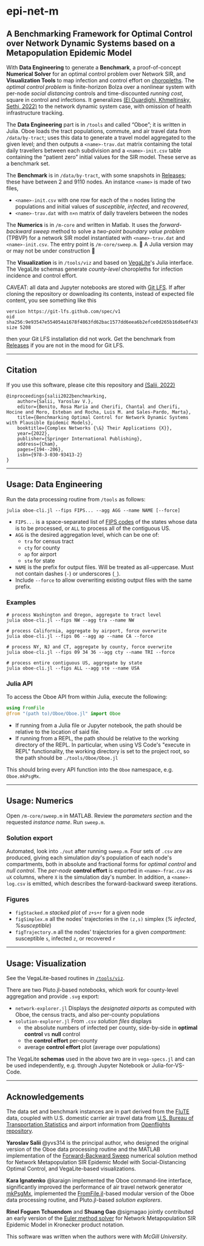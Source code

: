 # epi-net-m

## A Benchmarking Framework for Optimal Control over Network Dynamic Systems based on a Metapopulation Epidemic Model
With **Data Engineering** to generate a **Benchmark**, a proof-of-concept **Numerical Solver** for an optimal control problem over Network SIR, and **Visualization Tools** to map infection and control effort on [choropleths](https://en.wikipedia.org/wiki/Choropleth_map). The _optimal control problem_ is finite-horizon Bolza over a nonlinear system with per-node _social distancing_ controls and time-discounted _running cost_, square in control and infections. It generalizes [(El Ouardighi, Khmeltinsky, Sethi, 2022)](https://doi.org/10.1111/poms.13641) to the network dynamic system case, with omission of health infrastructure tracking.



The **Data Engineering** part is in `/tools` and called “Oboe”; it is written in Julia. Oboe loads the tract populations, commute, and air travel data
from `/data/by-tract`; uses this data to generate a travel model aggregated to the given level; and then
outputs a `<name>-trav.dat` matrix containing the total daily travellers between each subdivision 
and a `<name>-init.csv` table containing the “patient zero” initial values for the SIR model. These serve as a benchmark set.

The **Benchmark** is in `/data/by-tract`, with some snapshots in [Releases](https://github.com/yvs314/epi-net-m/releases); these have between 2 and 9110 nodes. An instance `<name>` is made of two files,
- `<name>-init.csv` with one row for each of the `n` nodes listing the populations and initial values of _susceptible_, _infected_, and _recovered_,  
- `<name>-trav.dat` with `n×n` matrix of daily travelers between the nodes

The **Numerics** is in `/m-core` and written in Matlab. It uses the _forward-backward sweep_ method to solve a _two-point boundary value problem_ (TPBVP) for a network SIR model instantiated with `<name>-trav.dat` and `<name>-init.csv`. The entry point is `/m-core/sweep.m`. 
🚧 A Julia version may or may not be under construction 🚧

The **Visualization** is in `/tools/viz` and based on [VegaLite](https://vega.github.io/vega-lite/)'s Julia interface. The VegaLite schemas generate _county-level_ choropleths for infection incidence and control effort.


CAVEAT: all data and Jupyter notebooks are stored with [Git LFS](https://git-lfs.github.com/). If after cloning the repository or downloading its contents, instead of expected file content, you see something like this
```
version https://git-lfs.github.com/spec/v1
oid sha256:9e93547e554054a1678f4863fd62bac1577dd6eea6b2efce0d265b16d6e0f438
size 5208
```
then your Git LFS installation did not work. Get the benchmark from [Releases](https://github.com/yvs314/epi-net-m/releases) if you are not in the mood for Git LFS.

---
## Citation
If you use this software, please cite this repository and [(Salii, 2022)](https://doi.org/10.1007/978-3-030-93413-2_17
)
```
@inproceedings{salii2022benchmarking,
	author={Salii, Yaroslav V.},
	editor={Benito, Rosa Maria and Cherifi, Chantal and Cherifi, Hocine and Moro, Esteban and Rocha, Luis M. and Sales-Pardo, Marta},
	title={Benchmarking Optimal Control for Network Dynamic Systems with Plausible Epidemic Models},
	booktitle={Complex Networks {\&} Their Applications {X}},
	year={2022},
	publisher={Springer International Publishing},
	address={Cham},
	pages={194--206},
	isbn={978-3-030-93413-2}
}
```

---
## Usage: Data Engineering

Run the data processing routine from `/tools` as follows:

    julia oboe-cli.jl --fips FIPS... --agg AGG --name NAME [--force]

- `FIPS...` is a space-separated list of [FIPS codes](https://www.nrcs.usda.gov/wps/portal/nrcs/detail/?cid=nrcs143_013696) of the states whose data is to be processed, or `ALL` to process all of the contiguous US. 
- `AGG` is the desired aggregation level, which can be one of:
    - `tra` for census tract
    - `cty` for county
    - `ap` for airport
    - `ste` for state
- `NAME` is the prefix for output files. Will be treated as all-uppercase. Must not contain dashes (`-`) or underscores (`_`).
- Include `--force` to allow overwriting existing output files with the same prefix.

### Examples

    # process Washington and Oregon, aggregate to tract level
    julia oboe-cli.jl --fips NW --agg tra --name NW

    # process California, aggregate by airport, force overwrite
    julia oboe-cli.jl --fips 06 --agg ap --name CA --force

    # process NY, NJ and CT, aggregate by county, force overwrite
    julia oboe-cli.jl --fips 09 34 36 --agg cty --name TRI --force

    # process entire contiguous US, aggregate by state
    julia oboe-cli.jl --fips ALL --agg ste --name USA

### Julia API

To access the Oboe API from within Julia, execute the following:

```julia
using FromFile
@from "(path to)/Oboe/Oboe.jl" import Oboe
```
- If running from a Julia file or Jupyter notebook, the path should be relative to the location of said file.
- If running from a REPL, the path should be relative to the working directory of the REPL. In particular, when using VS Code's "execute in REPL" functionality, the working directory is set to the project root, so the path should be `./tools/Oboe/Oboe.jl`

This should bring every API function into the `Oboe` namespace, e.g. `Oboe.mkPsgMx`.

---
## Usage: Numerics

Open `/m-core/sweep.m` in MATLAB. Review the _parameters section_ and the requested _instance name_. Run `sweep.m`.

### Solution export
Automated, look into `./out` after running `sweep.m`.
Four sets of `.csv` are produced, giving each simulation _day_'s population of each node's compartments, both in absolute and fractional forms for _optimal control_ and _null control_. The _per-node_ **control effort** is exported in `<name>-frac.csv` as `uX` columns, where `X` is the simulation day's number. In addition, a `<name>-log.csv` is emitted, which describes the forward-backward sweep iterations.


### Figures 
- `figStacked.m` _stacked plot_ of `z+s+r` for a given node
- `figSimplex.m` all the nodes' trajectories in the `(z,s)` simplex (_% infected_, _%susceptible_)
- `figTrajectory.m` all the nodes' trajectories for a given _compartment_: susceptible `s`, infected `z`, or recovered `r`

--- 
## Usage: Visualization
See the VegaLite-based routines in [`/tools/viz`](https://github.com/yvs314/epi-net-m/tree/master/tools/viz). 

There are two Pluto.jl-based notebooks, which work for county-level aggregation and provide `.svg` export:
- `network-explorer.jl` Displays the _designated airports_ as computed with Oboe, the census tracts, and also per-county populations
- `solution-explorer.jl` From `.csv` _solution files_ displays 
    - the absolute numbers of infected per county, side-by-side in **optimal control** vs **null** control
    - the **control effort** per-county
    - average **control effort** plot (average over populations)

The VegaLite **schemas** used in the above two are in `vega-specs.jl` and can be used independently, e.g. through Jupyter Notebook or Julia-for-VS-Code.

---
## Acknowledgements

The data set and benchmark instances are in part derived from the [FluTE](https://github.com/dlchao/FluTE) data, coupled with U.S. domestic carrier air travel data from [U.S. Bureau of Transportation Statistics](https://www.transtats.bts.gov/) and airport information from [Openflights repository](https://github.com/jpatokal/openflights). 

**Yaroslav Salii** @yvs314 is the principal author, who designed the original version of the Oboe data processing routine and the MATLAB implementation of the [Forward-Backward Sweep](https://github.com/yvs314/epi-net-m/blob/8584d09125a2250032ff8300365daa92fe3941e4/m-core/sweep.m) numerical solution method for Network Metapopulation SIR Epidemic Model with Social-Distancing Optimal Control, and VegaLite-based visualizations.

**Kara Ignatenko** @karaign implemented the Oboe command-line interface, significantly improved the performance of air travel network generator [mkPsgMx](https://github.com/yvs314/epi-net-m/blob/8584d09125a2250032ff8300365daa92fe3941e4/tools/Oboe/travel.jl), implemented the [FromFile.jl](https://github.com/Roger-luo/FromFile.jl)-based modular version of the Oboe data processing routine, and Pluto.jl-based _solution explorers_.

**Rinel Foguen Tchuendom** and **Shuang Gao** @sigmagao jointly contributed an early version of the [Euler method solver](https://github.com/yvs314/epi-net-m/blob/8584d09125a2250032ff8300365daa92fe3941e4/m-core/old-eulerkron.m) for Network Metapopulation SIR Epidemic Model in Kronecker product notation.

This software was written when the authors were with _McGill University_.